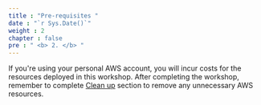 ```yaml
---
title : "Pre-requisites "
date : "`r Sys.Date()`"
weight : 2
chapter : false
pre : " <b> 2. </b> "
---
```


If you're using your personal AWS account, you will incur costs for the resources deployed in this workshop. After completing the workshop, remember to complete [Clean up](../7-cleanup/) section to remove any unnecessary AWS resources.